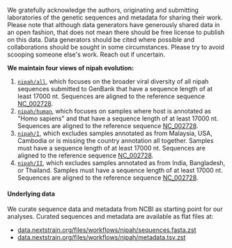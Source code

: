 We gratefully acknowledge the authors, originating and submitting laboratories of the genetic sequences and metadata for sharing their work. Please note that although data generators have generously shared data in an open fashion, that does not mean there should be free license to publish on this data. Data generators should be cited where possible and collaborations should be sought in some circumstances. Please try to avoid scooping someone else's work. Reach out if uncertain.

**We maintain four views of nipah evolution:**

1. [`nipah/all`](https://nextstrain.org/staging/nipah/all), which focuses on the broader viral diversity of all nipah sequences submitted to GenBank that have a sequence length of at least 17000 nt. Sequences are aligned to the reference sequence [NC_002728](https://www.ncbi.nlm.nih.gov/nuccore/NC_002728).
2. [`nipah/human`](https://nextstrain.org/staging/nipah/human), which focuses on samples where host is annotated as "Homo sapiens" and that have a sequence length of at least 17000 nt. Sequences are aligned to the reference sequence [NC_002728](https://www.ncbi.nlm.nih.gov/nuccore/NC_002728).
3. [`nipah/I`](https://nextstrain.org/staging/nipah/I), which excludes samples annotated as from Malaysia, USA, Cambodia or is missing the country annotation all together. Samples must have a sequence length of at least 17000 nt. Sequences are aligned to the reference sequence [NC_002728](https://www.ncbi.nlm.nih.gov/nuccore/NC_002728).
4. [`nipah/II`](https://nextstrain.org/staging/nipah/II), which excludes samples annotated as from India, Bangladesh, or Thailand. Samples must have a sequence length of at least 17000 nt. Sequences are aligned to the reference sequence [NC_002728](https://www.ncbi.nlm.nih.gov/nuccore/NC_002728).

#### Underlying data

We curate sequence data and metadata from NCBI as starting point for our analyses. Curated sequences and metadata are available as flat files at:

* [data.nextstrain.org/files/workflows/nipah/sequences.fasta.zst](https://data.nextstrain.org/files/workflows/nipah/sequences.fasta.zst)
* [data.nextstrain.org/files/workflows/nipah/metadata.tsv.zst](https://data.nextstrain.org/files/workflows/nipah/metadata.tsv.zst)
